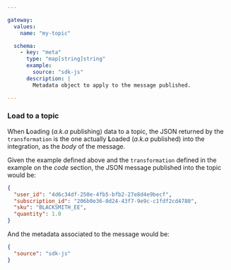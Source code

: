```yaml
---

gateway:
  values:
    name: "my-topic"

  schema:
    - key: "meta"
      type: "map[string]string"
      example:
        source: "sdk-js"
      description: |
        Metadata object to apply to the message published.

---
```


### Load to a topic

When **L**oading (*a.k.a* publishing) data to a topic, the JSON returned by the
`transformation` is the one actually **L**oaded (*a.k.a* published) into the
integration, as the *body* of the message.

Given the example defined above and the `transformation` defined in the example
on the *code* section, the JSON message published into the topic would be:
```json
{
  "user_id": "4d6c34df-250e-4fb5-bfb2-27e8d4e9becf",
  "subscription_id": "206b0e36-0d24-43f7-9e9c-c1fdf2cd4780",
  "sku": "BLACKSMITH_EE",
  "quantity": 1.0
}
```

And the metadata associated to the message would be:
```json
{
  "source": "sdk-js"
}
```
